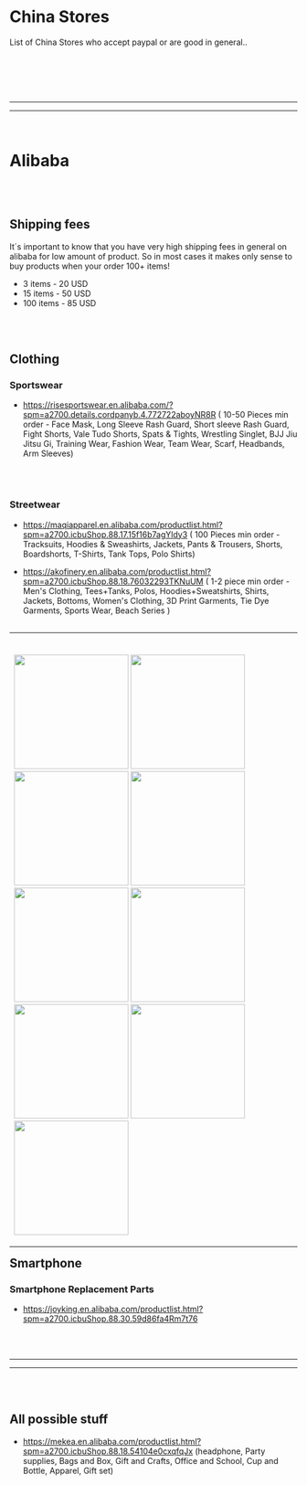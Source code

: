# China Stores
List of China Stores who accept paypal or are good in general..


<br />
<br />


<br />
<br />


 _____________________________________________________
 _____________________________________________________


<br />



# Alibaba

<br />
<br />


## Shipping fees
It´s important to know that you have very high shipping fees in general on alibaba for low amount of product. So in most cases it makes only sense to buy products when your order 100+ items!
<br />
- 3 items - 20 USD
- 15 items - 50 USD
- 100 items - 85 USD


<br />
<br />


## Clothing

### Sportswear
- https://risesportswear.en.alibaba.com/?spm=a2700.details.cordpanyb.4.772722aboyNR8R ( 10-50 Pieces min order - Face Mask, Long Sleeve Rash Guard, Short sleeve Rash Guard, Fight Shorts, Vale Tudo Shorts, Spats & Tights, Wrestling Singlet, BJJ Jiu Jitsu Gi, Training Wear, Fashion Wear, Team Wear, Scarf, Headbands, Arm Sleeves)

<br />
<br />

### Streetwear
- https://maqiapparel.en.alibaba.com/productlist.html?spm=a2700.icbuShop.88.17.15f16b7agYldy3 ( 100 Pieces min order - Tracksuits, Hoodies & Sweashirts, Jackets, Pants & Trousers, Shorts, Boardshorts, T-Shirts, Tank Tops, Polo Shirts)

- https://akofinery.en.alibaba.com/productlist.html?spm=a2700.icbuShop.88.18.76032293TKNuUM ( 1-2 piece min order - Men's Clothing, Tees+Tanks, Polos, Hoodies+Sweatshirts, Shirts, Jackets, Bottoms, Women's Clothing, 3D Print Garments, Tie Dye Garments, Sports Wear, Beach Series )

<table align="left"><tr>
<td align="left" width="9999">
 
<br />[<img width="200" src="https://sc01.alicdn.com/kf/H1da0c255b32240a3bdec461b23eab5b4D.jpg">](https://www.alibaba.com/product-detail/black-wholesale-hoodies-custom-mens-bulk_62410913308.html?spm=a2700.galleryofferlist.0.0.7530339bpBTNyJ)
[<img width="200" src="https://sc02.alicdn.com/kf/H55313c1cd3944a41a60d6e20b93c085e8.jpg">](https://www.alibaba.com/product-detail/NASA-100-Polyester-Short-Sleeve-Unisex_62469446933.html?spm=a2700.icbuShop.41413.11.7b35c0e4e6ymJ5)
[<img width="200" src="https://sc01.alicdn.com/kf/Hef3b13e13c924c948879cbe0c34f381ec.jpg">](https://www.alibaba.com/product-detail/Oem-Custom-Trendy-Design-Fancy-Print_62415775337.html?spm=a2700.icbuShop.41413.33.5df25084iUEdl6)
[<img width="200" src="https://sc02.alicdn.com/kf/He7926af33d6d41d8965e899654f28d74A.jpg">](https://www.alibaba.com/product-detail/Manufacture-nasa-hoodie-mens-pullover-fashion_62411721606.html?spm=a2700.icbuShop.41413.41.30165084DPuDEK)
[<img width="200" src="https://sc02.alicdn.com/kf/H0db3dbf733204dc0823cbbdc6df68772o.jpg">](https://www.alibaba.com/product-detail/Men-Custom-55-Heavy-Warm-Cotton_62480589992.html?spm=a2700.icbuShop.41413.33.2adc5084mak98X&bypass=true)
[<img width="200" src="https://sc02.alicdn.com/kf/H071814a6118d4d75a91322ef4ba81bace.jpg">](https://www.alibaba.com/product-detail/1piece-drop-shipping-custom-full-3D_62445780321.html?spm=a2700.icbuShop.41413.75.2959658fNuvq2c)
[<img width="200" src="https://sc02.alicdn.com/kf/Hc2b2ebc6d46f46958bd63599fdbe8b49e.jpg">](https://www.alibaba.com/product-detail/Top-quality-custom-GOT7-cotton-polyester_62487926817.html?spm=a2700.icbuShop.41413.71.1f13658fDSP4UI)
[<img width="200" src="https://sc01.alicdn.com/kf/Hcf45008715f743198e0111e02cc78333h.jpg">](https://www.alibaba.com/product-detail/custom-t-shirt-printing-comic-sublimation_62467449671.html?spm=a2700.icbuShop.41413.85.1f13658fDSP4UI)
[<img width="200" src="https://sc01.alicdn.com/kf/H3e15d7e7fe654c148935a5fc7bd8a294y.jpg">](https://www.alibaba.com/product-detail/Wholesale-customized-signs-NASA-represent-America_62455924971.html?spm=a2700.icbuShop.41413.19.55977fc6BzGD3q)














</td>
</tr>
</table>







<br />
<br />


 _____________________________________________________
 _____________________________________________________


<br />
<br />


## Smartphone




### Smartphone Replacement Parts
- https://joyking.en.alibaba.com/productlist.html?spm=a2700.icbuShop.88.30.59d86fa4Rm7t76

<br />
<br />


 _____________________________________________________
 _____________________________________________________


<br />
<br />

## All possible stuff

- https://mekea.en.alibaba.com/productlist.html?spm=a2700.icbuShop.88.18.54104e0cxqfqJx (headphone, Party supplies, Bags and Box, Gift and Crafts, Office and School, Cup and Bottle, Apparel, Gift set)
